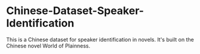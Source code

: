 # Chinese-Dataset-Speaker-Identification
This is a Chinese dataset for speaker identification in novels. It's built on the Chinese novel World of Plainness.
